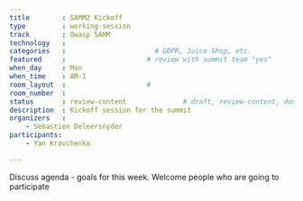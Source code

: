 ```yaml
---
title        : SAMM2 Kickoff
type         : working-session
track        : Owasp SAMM
technology   :
categories   :                      # GDPR, Juice Shop, etc.
featured     :                    # review with summit team "yes"
when_day     : Mon
when_time    : AM-1
room_layout  :                    #
room_number  :
status       : review-content              # draft, review-content, done
description  : Kickoff session for the summit
organizers   :
    - Sebastien Deleersnyder
participants:
    - Yan Kravchenko

---
```


Discuss agenda - goals for this week. Welcome people who are going to participate
